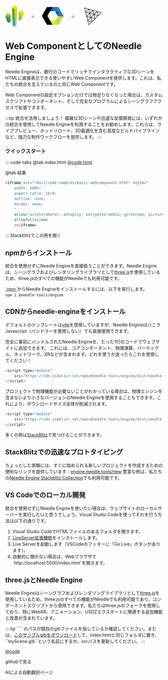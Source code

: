 <br/>

<div class="centered" style="display: flex;
    align-items: center;
    gap: 20px;
    font-size: 2em;
    font-weight: 100;">
    <img src="/logo.png" style="max-height:70px;" title="ニードルロゴ" alt="ニードルロゴ"/> +
    <img src="/imgs/logo-webcomponents.png" style="max-height:70px;" title="Web Componentsロゴ" alt="Web Componentsロゴ"/> +
    <img src="/imgs/threejs-logo.webp" style="max-height:70px;" title="three.jsロゴ" alt="three.jsロゴ"/>
</div>

# Web ComponentとしてのNeedle Engine

Needle Engineは、数行のコードでリッチでインタラクティブな3DシーンをHTMLに直接表示できる使いやすいWeb Componentを提供します。これは、私たちの統合を支えているのと同じWeb Componentです。

Web Componentの設定オプションだけでは物足りなくなった場合は、カスタムスクリプトやコンポーネント、そして完全なプログラムによるシーングラフアクセスで拡張できます。

:::tip 統合を活用しましょう！
複雑な3Dシーンや迅速な反復開発には、いずれかの統合を使用してNeedle Engineを利用することをお勧めします。これらは、ライブプレビュー、ホットリロード、3D最適化を含む高度なビルドパイプラインなど、強力な制作ワークフローを提供します。
:::

### クイックスタート
::: code-tabs
@tab index.html
@[code html](@code/basic-webcomponent.html)

@tab 結果
```html
<iframe src="/docs/code-samples/basic-webcomponent.html" style="
    width: 100%;
    aspect-ratio: 16/9;
    outline: none;
    border: none;
    "
    allow="accelerometer; autoplay; encrypted-media; gyroscope; picture-in-picture; xr-spatial-tracking"
    allowfullscreen
    ></iframe>
```
:::
Stackblitzでこの例を開く

## npmからインストール

統合を使用せずにNeedle Engineを直接扱うことができます。Needle Engineは、シーングラフおよびレンダリングライブラリとして[three.js](https://threejs.org/)を使用しているため、three.jsのすべての機能がNeedleでも利用可能です。

[\`npm\`](https://www.npmjs.com/package/@needle-tools/engine)からNeedle Engineをインストールするには、以下を実行します。
<br/>
`npm i @needle-tools/engine`

## CDNからneedle-engineをインストール

デフォルトのテンプレートは[vite](https://vitejs.dev)を使用していますが、Needle EngineはバニラJavascript（バンドラーを使用しない）でも直接使用できます。

完全に事前にバンドルされたNeedle Engineを、たった1行のコードでウェブサイトに追加できます。
これには、コアコンポーネント、物理演算、パーティクル、ネットワーク、XRなどが含まれます。どれを使うか迷ったらこれを使用してください！

```js
<script type="module"
    src="https://cdn.jsdelivr.net/npm/@needle-tools/engine/dist/needle-engine.min.js">
</script>
```

プロジェクトで物理機能が必要ないことがわかっている場合は、物理エンジンを含まないより小さなバージョンのNeedle Engineを使用することもできます。これにより、ダウンロードサイズ全体が削減されます。
```js
<script type="module"
    src="https://cdn.jsdelivr.net/npm/@needle-tools/engine/dist/needle-engine.light.min.js">
</script>
```

多くの例は[StackBlitz](https://stackblitz.com/@marwie/collections/needle-engine)で見つけることができます。

## StackBlitzでの迅速なプロトタイピング

ちょっとした実験には、すぐに始められる新しいプロジェクトを作成するための便利なリンクを提供しています：[engine.needle.tools/new](https://engine.needle.tools/new)
豊富な例は、私たちの[Needle Engine Stackblitz Collection](https://stackblitz.com/@marwie/collections/needle-engine)でも利用可能です。

## VS Codeでのローカル開発

統合を使用せずにNeedle Engineを使いたい場合は、ウェブサイトのローカルサーバーを実行したいと思うでしょう。Visual Studio Codeを使ってそれを行う方法は以下の通りです。

1.  Visual Studio CodeでHTMLファイルのあるフォルダを開きます。
2.  [LiveServer拡張機能](https://marketplace.visualstudio.com/items?itemName=ritwickdey.LiveServer)をインストールします。
3.  Live Serverを起動します（VSCodeのフッターに「Go Live」ボタンがあります）。
4.  自動的に開かない場合は、Webブラウザで\`http://localhost:5500/index.html\`を開きます。

## three.jsとNeedle Engine

Needle Engineはシーングラフおよびレンダリングライブラリとして[three.js](https://threejs.org/)を使用しているため、three.jsのすべての機能がNeedleでも利用可能であり、コンポーネントスクリプトから使用できます。私たちはthree.jsのフォークを使用しており、特にWebXR、アニメーション、USDZエクスポートに関連する追加機能と改善が含まれています。

::: tip
\`\`<needle-engine src="myScene.glb">\`\` のパスが既存のglbファイルを指しているか確認してください。または、[このサンプルglbをダウンロード](https://github.com/needle-tools/needle-engine-samples/raw/main/vanilla/myScene.glb)して、index.htmlと同じフォルダに置き、\`\`myScene.glb\`\`という名前にするか、srcパスを更新してください。
:::

@[code](@code/basic-html.html)

githubで見る

AIによる自動翻訳ページ